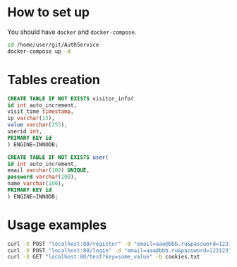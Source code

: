 # How to set up

You should have `docker` and `docker-compose`.

```bash
cd /home/user/git/AuthService
docker-compose up -d
```

# Tables creation 

```SQL
CREATE TABLE IF NOT EXISTS visitor_info(
id int auto_increment,
visit_time timestamp,
ip varchar(15),
value varchar(255),
userid int,
PRIMARY KEY id 
) ENGINE=INNODB;

CREATE TABLE IF NOT EXISTS user(
id int auto_increment,
email varchar(100) UNIQUE,
password varchar(100),
name varchar(100),
PRIMARY KEY id
) ENGINE=INNODB;
```

# Usage examples

```bash
curl -X POST "localhost:80/register" -d "email=aaa@bbb.ru&password=123123&name=aaa"
curl -X POST "localhost:80/login" -d "email=aaa@bbb.ru&password=123123" -c cookies.txt
curl -X GET "localhost:80/test?key=some_value" -b cookies.txt
```